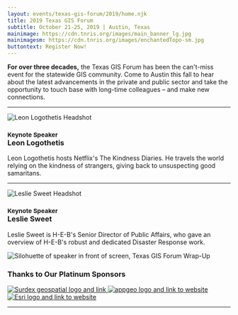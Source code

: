 ```yaml
---
layout: events/texas-gis-forum/2019/home.njk
title: 2019 Texas GIS Forum
subtitle: October 21-25, 2019 | Austin, Texas
mainimage: https://cdn.tnris.org/images/main_banner_lg.jpg
mainimagesm: https://cdn.tnris.org/images/enchantedTopo-sm.jpg
buttontext: Register Now!
---
```


<div class="col-lg-6">
  <p class="lead"><strong>For over three decades,</strong> the Texas GIS Forum has been the can't-miss event for the statewide GIS community. Come to Austin this fall to hear about the latest advancements in the private and public sector and take the opportunity to touch base with long-time colleagues – and make new connections.</p>
  <hr class="clearfix">

  <img class="float-right rounded-circle kn-headshot-2019" src="https://cdn.tnris.org/images/leon_headshot_th.jpg" alt="Leon Logothetis Headshot">
  <h3><small class="text-muted">Keynote Speaker</small><br><strong>Leon Logothetis</strong></h3>
  <p>Leon Logothetis hosts Netflix's The Kindness Diaries. He travels the world relying on the kindness of strangers, giving back to unsuspecting good samaritans.</p>
  <hr class="clearfix">

  <img class="float-right rounded-circle kn-headshot-2019" src="https://cdn.tnris.org/images/leslie_sweet_headshot.jpg" alt="Leslie Sweet Headshot">
  <h3><small class="text-muted">Keynote Speaker</small><br><strong>Leslie Sweet</strong></h3>
  <p>Leslie Sweet is H-E-B's Senior Director of Public Affairs, who gave an overview of H-E-B's robust and dedicated Disaster Response work.</p>
</div>

<div class="col-sm-6 ">  
<img class="img-fluid" src="https://cdn.tnris.org/images/txgisforum2019wrapup_md.jpg" alt="Silohuette of speaker in front of screen, Texas GIS Forum Wrap-Up">
<h3>Thanks to Our Platinum Sponsors</h3>
  <p>
    <a class="welcome-logo-2019" href="http://www.surdex.com/">
      <img alt="Surdex geospatial logo and link" src="https://cdn.tnris.org/images/surdex_logo.png">
    </a>
    <a class="welcome-logo-2019" href="http://appgeo.com">
      <img  alt="appgeo logo and link to website" src="https://cdn.tnris.org/images/appgeo_logo.png">
    </a>
    <a class="welcome-logo-2019" href="http://www.esri.com">
      <img alt="Esri logo and link to website" src="https://cdn.tnris.org/images/esri_where_logo.png">
    </a>
  </p>
</div>
<hr class="clearfix">
